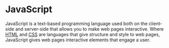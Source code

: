 # JavaScript

JavaScript is a text-based programming language used both on the client-side and server-side that allows you to make web pages interactive. Where [HTML](/wiki/HTML) and [CSS](/wiki/CSS) are languages that give structure and style to web pages, JavaScript gives web pages interactive elements that engage a user.